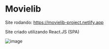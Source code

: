 # Movielib

Site rodando: https://movielib-project.netlify.app

Site criado utilizando React.JS (SPA)

![image](https://github.com/WeslleyCastro/movielib/assets/117310795/c0304b0d-c618-43f9-b83c-850c6e794439)
